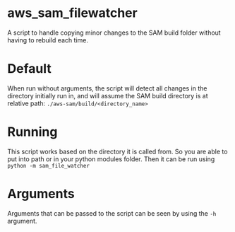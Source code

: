 # aws_sam_filewatcher
A script to handle copying minor changes to the SAM build folder without having to rebuild each time.

# Default 
When run without arguments, the script will detect all changes in the directory initially run in, and will assume the SAM build directory is at relative path: `./aws-sam/build/<directory_name>`

# Running
This script works based on the directory it is called from. So you are able to put into path or in your python modules folder. Then it can be run using
 `python -m sam_file_watcher`

# Arguments
Arguments that can be passed to the script can be seen by using the `-h` argument.